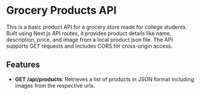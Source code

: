 # Grocery Products API

This is a basic product API for a grocery store made for college students. Built using Next.js API routes, it provides product details like name, description, price, and image from a local product.json file. The API supports GET requests and includes CORS for cross-origin access.

## Features

- **GET /api/products**: Retrieves a list of products in JSON format including images from the respective urls.

